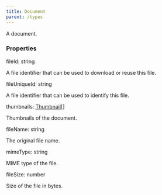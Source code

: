 ```yaml
---
title: Document
parent: /types
---
```


A document.

### Properties

<div class="flex flex-col gap-3"><div><div class="flex gap-2"><div class="font-mono p" id="p_fileId" data-anchor><span class="font-bold">fileId</span><span class="opacity-50">:</span> <span>string</span></div></div><div class="pl-3"><div class="no-margin">

A file identifier that can be used to download or reuse this file.

</div></div></div><div><div class="flex gap-2"><div class="font-mono p" id="p_fileUniqueId" data-anchor><span class="font-bold">fileUniqueId</span><span class="opacity-50">:</span> <span>string</span></div></div><div class="pl-3"><div class="no-margin">

A file identifier that can be used to identify this file.

</div></div></div><div><div class="flex gap-2"><div class="font-mono p" id="p_thumbnails" data-anchor><span class="font-bold">thumbnails</span><span class="opacity-50">:</span> <a href="/types/thumbnail"  >Thumbnail</a><span class="opacity-50">[]</span></div></div><div class="pl-3"><div class="no-margin">

Thumbnails of the document.

</div></div></div><div><div class="flex gap-2"><div class="font-mono p" id="p_fileName" data-anchor><span class="font-bold">fileName</span><span class="opacity-50">:</span> <span>string</span></div></div><div class="pl-3"><div class="no-margin">

The original file name.

</div></div></div><div><div class="flex gap-2"><div class="font-mono p" id="p_mimeType" data-anchor><span class="font-bold">mimeType</span><span class="opacity-50">:</span> <span>string</span></div></div><div class="pl-3"><div class="no-margin">

MIME type of the file.

</div></div></div><div><div class="flex gap-2"><div class="font-mono p" id="p_fileSize" data-anchor><span class="font-bold">fileSize</span><span class="opacity-50">:</span> <span>number</span></div></div><div class="pl-3"><div class="no-margin">

Size of the file in bytes.

</div></div></div></div>

